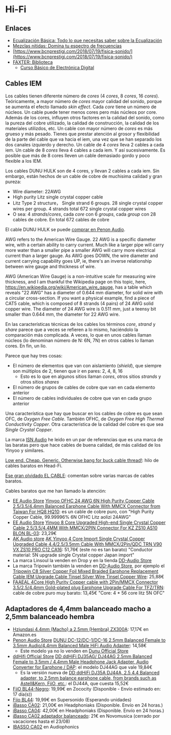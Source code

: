 # Hi-Fi

## Enlaces

* [Ecualización Básica: Todo lo que necesitas saber sobre la Ecualización](https://blog.landr.com/es/ecualizacion-basica-todo-lo-que-necesitas-saber-sobre-la-ecualizacion/)
* [Mezclas nítidas: Domina tu espectro de frecuencias](http://www.futuremusic-es.com/mezclas-nitidas-domina-espectro-frecuencias/)
* [https://www.bcnprestigi.com/2018/07/19/fisica-sonido/](https://www.bcnprestigi.com/2018/07/19/fisica-sonido/)
* [FAXTER: Biblioteca](http://www.faxter.es/Biblioteca/tabid/87/Default.aspx)
    * [Curso Básico de Electrónica Digital](http://www.faxter.es/Biblioteca/Cursillo01/tabid/107/Default.aspx)

## Cables IEM

Los cables tienen diferente número de _cores_ (4 _cores_, 8 _cores_, 16 _cores_). Teóricamente, a mayor número de _cores_ mayor calidad del sonido, porque se aumenta el efecto llamado _skin effect_. Cada _core_ tiene un número de núcleos. Un cable puede tener menos cores pero más núcleos por core. Además de los cores, influyen otros factores en la calidad del sonido, como la pureza del cobre utilizado, la calidad de construcción, la calidad de los materiales utilizdos, etc. Un cable con mayor número de _cores_ es más grueso y más pesado. Tienes que prestar atención al grosor y flexibilidad de la parte del cable que va hacia el iem, una vez que se han separado los dos canales izquierdo y derecho. Un cable de 4 _cores_ lleva 2 cables a cada iem. Un cable de 8 _cores_ lleva 4 cables a cada iem. Y así sucesivamente. Es posible que más de 8 cores lleven un cable demasiado gordo y poco flexible a los IEM.

Los cables DUNU HULK son de 4 cores, y llevan 2 cables a cada iem. Sin embargo, están hechos de un cable de cobre de muchisima calidad y gran pureza:

* Wire diameter: 22AWG
* High purity Litz single crystal copper cable
* Litz Type 2 structure， Single strand 6 groups. 28 single crystal copper wires per group. 4 strands total 672 single crystal copper wires
* O sea: 4 _strands_/_cores_, cada _core_ con 6 _groups_, cada _group_ con 28 cables de cobre. En total 672 cables de cobre

El cable DUNU HULK se puede [comprar en Penon Audio](https://penonaudio.com/accessories/earphone-cable/2pin-0.78mm/dunu-hulk.html?limit=100).

AWG refers to the American Wire Gauge. 22 AWG is a specific diameter wire, with a certain ability to carry current. Much like a larger pipe will carry more water than a smaller pipe a smaller AWG will carry more electrical current than a larger gauge. As AWG goes DOWN, the wire diameter and current carrying capability goes UP, ie, there's an inverse relationship between wire gauge and thickness of wire. 

AWG (American Wire Gauge) is a non-intuitive scale for measuring wire thickness, and I am thankful the Wikipedia page on this topic, here, https://en.wikipedia.org/wiki/American_wire_gauge, has a table which reveals "22 AWG" has a diameter of 0.644 mm diameter, for solid wire with a circular cross-section. If you want a physical example, find a piece of CAT5 cable, which is composed of 8 strands (4 pairs) of 24 AWG solid copper wire. The diameter of 24 AWG wire is 0.511 mm, just a teensy bit smaller than 0.644 mm, the diameter for 22 AWG wire.

En las características técnicas de los cables los términos _core_, _strand_ y _share_ parece que a veces se refieren a lo mismo, haciéndolo la comparación más complicada. A veces, lo que en unos cables llaman núcleos (lo denominan número de N: 6N, 7N) en otros cables lo llaman cores. En fin, un lio.

Parece que hay tres cosas:

* El número de elementos que van con aislamiento (_shield_), que siempre son múltiplos de 2, tienen que ir en pares: 2, 4, 8, 16
    * Esto es lo que en algunos sitios llaman _cores_, otros sitios _strands_ y otros sitios _shares_
* El número de grupos de cables de cobre que van en cada elemento anterior
* El número de cables individuales de cobre que van en cada grupo anterior 

Una característica que hay que buscar en los cables de cobre es que sean OFC, de _Oxygen Free Cable_. También OFHC, de _Oxygen Free High Thermal Conductivity Copper_. Otra característica de la calidad del cobre es que sea _Single Crystal Copper_.

La marca [ISN Audio](https://penonaudio.com/ISN-Audio) he leido en un par de referencias que es una marca de las baratas pero que hace cables de buena calidad, de más calidad de los Yinyoo y similares.

[Low end. Cheap. Generic. Otherwise bang for buck cable thread!](https://www.head-fi.org/threads/low-end-cheap-generic-otherwise-bang-for-buck-cable-thread.891911/): hilo de cables baratos en Head-Fi.

[Ese gran olvidado EL CABLE](https://auriculares.online/foro/threads/ese-gran-olvidado-el-cable.731/): comentan sobre varias marcas de cables baratos. 

Cables baratos que me han llamado la atención:

* [EE Audio Store](https://www.aliexpress.com/store/2662001) [Yinyoo OFHC 24 AWG 6N High Purity Copper Cable 2.5/3.5/4.4mm Balanced Earphone Cable With MMCX Connector from Taiwan For HQ8 HQ10](https://www.aliexpress.com/item/33001952636.html): es un cable de cobre puro, con "High Purity Copper Cable, 99.99996% 6N OFHC Litz aolizi 24AWG"
* [EE Audio Store](https://www.aliexpress.com/store/2662001) [Yinyoo 8 Core Upgraded High-end Single Crystal Copper Cable 2.5/3.5/4.4MM With MMCX/2PIN Connector For KZ ZS10 AS10 BLON BL-03](https://www.aliexpress.com/item/4000411156537.html): 23,29€
* [AK Audio store](https://www.aliexpress.com/store/119089) [AK Yinyoo 4 Core Import Single Crystal Copper Upgraded Cable 4.4/2.5/3.5mm Cable With MMCX/2Pin/QDC TRN V90 VX ZS10 PRO C12 CA16](https://www.aliexpress.com/item/4001089285190.html): 51,76€ (este no es tan barato) "Conductor material: 5N upgrade single Crystal copper Japan import"
* La marca Linsoul la venden en Drop y en la tienda [DD-Audio Store](https://www.aliexpress.com/store/119089)
* La marca Tripowin también la venden en [DD-Audio Store](https://www.aliexpress.com/store/119089), por ejemplo el [Tripowin C8 Silver Copper Foil Mixed Braided Earphone Replacement Cable IEM Upgrade Cable Tinsel Silver Wire Tinsel Copper Wire](https://www.aliexpress.com/item/33038475232.html): 25,88€
* [FAAEAL 4Core High Purity Copper cable with 2Pin/MMCX Connector 3.5/2.5/4.4mm Gold-plated plug Earphone Upgrade Cable For TFZ/TRN](https://www.aliexpress.com/item/4000400771561.html): cable de cobre puro muy barato: 13,45€ "Core: 4 * 56 core litz 5N OFC"

## Adaptadores de 4,4mm balanceado macho a 2,5mm balanceado hembra

* [Hzjundasi 4.4mm (Macho) a 2.5mm (Hembra) ZX300A](https://www.amazon.es/dp/B07GB8ZK3V/): 17,17€ en Amazon.es
* [Penon Audio Store](https://www.aliexpress.com/store/1994049) [DUNU DC-12/DC-1/DC-16 2.5mm Balanced Female to 3.5mm Audio/4.4mm Balanced Male HiFi Audio Adapter](https://www.aliexpress.com/item/33051964342.html): 14,58€
    * Este modelo ya no lo venden en [Dunu Official Store](https://dunu.aliexpress.com/store/5001057)
* [ddHifi Official Store](https://ddhifi.aliexpress.com/store/4673052) [DD ddHiFi DJ35AG/ DJ44AG 2.5mm Balanced Female to 3.5mm / 4.4mm Male Headphone Jack Adapter, Audio Converter for Earphone / DAP](https://www.aliexpress.com/item/4001091582886.html): el modelo DJ44AG que vale 19,84€
    * Es la versión nueva de [DD ddHiFi DJ35A DJ44A, 2.5 4.4 Balanced adapter, to 2.5mm balance earphone cable, from brands such as Astell&Kern, FiiO, etc.](https://www.aliexpress.com/item/4000164103882.html): el DJ44A, que cuesta 15,52€
* [FiiO BL44-Negro](https://zococity.es/fiio-bl44): 19,99€ en Zococity (Disponible - Envío estimado en: 17 día(s))
* [Fiio BL44](https://www.supersonido.es/p/fiio-bl44): 19,99€ en Supersonido (Esperando unidades)
* [iBasso CA02](https://headphoniaks.com/tienda/ibasso-ca02/): 21,00€ en Headphoniaks (Disponible. Envío en 24 horas.)
* [iBasso CA04](https://headphoniaks.com/tienda/ibasso-ca04/): 42,00€ en Headphoniaks (Disponible. Envío en 24 horas.)
* [iBasso CA02 adaptador balanceado](https://novomusica.com/tienda/imagen-sonido-profesional/ibasso/ibasso-ca02-adaptador-balanceado-8648): 21€ en Novomusica (cerrado por vacaciones hasta el 23/08)
* [IBASSO CA02](https://www.audiophonics.fr/en/jack-adapters/ibasso-ca02-balanced-adapter-female-jack-25mm-to-male-jack-44mm-gold-plated-p-14314.html) en Audiophonics
